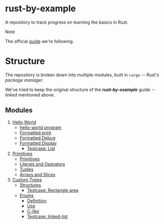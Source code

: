 # rust-by-example
A repository to track progress on learning the basics in Rust.

> [!NOTE]
> The official [guide](https://doc.rust-lang.org/rust-by-example/index.html) we're following.

# Structure
The repository is broken down into multiple modules, built in `cargo` -- Rust's *package manager*. 

We've tried to keep the original structure of the ***rust-by-example*** guide -- linked mentioned above.

## Modules
1. [Hello World](./1-hello-world/)
    - [hello-world program](./1-hello-world/hello-world/)
    - [Formatted print](./1-hello-world/formatted-print/)
    - [Formatted Debug](./1-hello-world/formatted-debug/)
    - [Formatted Display](./1-hello-world/formatted-display/)
        - [Testcase: List](./1-hello-world/formatted-display/src/main.rs#L32-L52)
2. [Primitives](./2-primitives)
    - [Primitives](./2-primitives/primitives)
    - [Literals and Operators](./2-primitives/literals-and-operators/)
    - [Tuples](./2-primitives/tuples)
    - [Arrays and Slices](./2-primitives/arrays-and-slices/)
3. [Custom Types](./3-custom-types/)
    - [Structures](./3-custom-types/structures/)
        - [Testcase: Rectangle area](./3-custom-types/structures/src/main.rs#L72-L79)
    - [Enums](./3-custom-types/enums/)
        - [Definition](./3-custom-types/enums/definition/)
        - [Use](./3-custom-types/enums/use-scoping/)
        - [C-like](./3-custom-types/enums/c-like/)
        - [Testcase: linked-list](./3-custom-types/enums/testcase-linked-list/)
